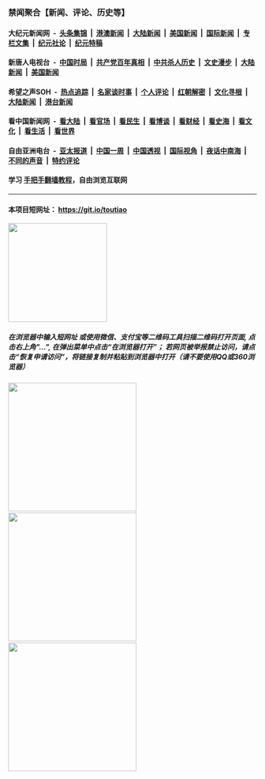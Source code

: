 ### 禁闻聚合【新闻、评论、历史等】

#### 大纪元新闻网 &nbsp;-&nbsp; [头条集锦](indexes/E头条集锦.md?t=03081731) &nbsp;|&nbsp; [港澳新闻](indexes/E港澳新闻.md?t=03081731)  &nbsp;|&nbsp; [大陆新闻](indexes/E大陆新闻.md?t=03081731) &nbsp;|&nbsp; [美国新闻](indexes/E美国新闻.md?t=03081731) &nbsp;|&nbsp; [国际新闻](indexes/E国际新闻.md?t=03081731) &nbsp;|&nbsp; [专栏文集](indexes/E专栏文集.md?t=03081731) &nbsp;|&nbsp; [纪元社论](indexes/E纪元社论.md?t=03081731) &nbsp;|&nbsp; [纪元特稿](indexes/E纪元特稿.md?t=03081731) 

#### 新唐人电视台 &nbsp;-&nbsp; [中国时局](indexes/N中国时局.md?t=03081731) &nbsp;|&nbsp; [共产党百年真相](indexes/N共产党百年真相.md?t=03081731) &nbsp;|&nbsp; [中共杀人历史](indexes/N中共杀人历史.md?t=03081731) &nbsp;|&nbsp; [文史漫步](indexes/N文史漫步.md?t=03081731) &nbsp;|&nbsp; [大陆新闻](indexes/N大陆新闻.md?t=03081731) &nbsp;|&nbsp; [美国新闻](indexes/N美国新闻.md?t=03081731)

#### 希望之声SOH &nbsp;-&nbsp; [热点追踪](indexes/H热点追踪.md?t=03081731) &nbsp;|&nbsp; [名家谈时事](indexes/H名家谈时事.md?t=03081731) &nbsp;|&nbsp; [个人评论](indexes/H个人评论.md?t=03081731)  &nbsp;|&nbsp; [红朝解密](indexes/H红朝解密.md?t=03081731) &nbsp;|&nbsp; [文化寻根](indexes/H文化寻根.md?t=03081731) &nbsp;|&nbsp; [大陆新闻](indexes/H大陆新闻.md?t=03081731) &nbsp;|&nbsp; [港台新闻](indexes/H港台新闻.md?t=03081731)

#### 看中国新闻网 &nbsp;-&nbsp; [看大陆](indexes/S看大陆.md?t=03081731) &nbsp;|&nbsp; [看官场](indexes/S看官场.md?t=03081731) &nbsp;|&nbsp; [看民生](indexes/S看民生.md?t=03081731)  &nbsp;|&nbsp; [看博谈](indexes/S看博谈.md?t=03081731) &nbsp;|&nbsp; [看财经](indexes/S看财经.md?t=03081731) &nbsp;|&nbsp; [看史海](indexes/S看史海.md?t=03081731) &nbsp;|&nbsp; [看文化](indexes/S看文化.md?t=03081731) &nbsp;|&nbsp; [看生活](indexes/S看生活.md?t=03081731) &nbsp;|&nbsp; [看世界](indexes/S看世界.md?t=03081731)

#### 自由亚洲电台 &nbsp;-&nbsp; [亚太报道](indexes/R亚太报道.md?t=03081731) &nbsp;|&nbsp; [中国一周](indexes/R中国一周.md?t=03081731) &nbsp;|&nbsp; [中国透视](indexes/R中国透视.md?t=03081731)  &nbsp;|&nbsp; [国际视角](indexes/R国际视角.md?t=03081731) &nbsp;|&nbsp; [夜话中南海](indexes/R夜话中南海.md?t=03081731) &nbsp;|&nbsp; [不同的声音](indexes/R不同的声音.md?t=03081731) &nbsp;|&nbsp; [特约评论](indexes/R特约评论.md?t=03081731)

#### 学习 [手把手翻墙教程](https://github.com/gfw-breaker/guides/wiki)，自由浏览互联网

----

#### 本项目短网址： https://git.io/toutiao
<img src="https://raw.githubusercontent.com/gfw-breaker/banned-news/master/scripts/img/qr.png" width="200px"/>  

##### 在浏览器中输入短网址 或使用微信、支付宝等二维码工具扫描二维码打开页面, 点击右上角"...", 在弹出菜单中点击“在浏览器打开”； 若网页被举报禁止访问，请点击“恢复申请访问”，将链接复制并粘贴到浏览器中打开（请不要使用QQ或360浏览器）

<img src="https://raw.githubusercontent.com/gfw-breaker/banned-news/master/scripts/img/1.png" width="260px"/> &nbsp; <img src="https://raw.githubusercontent.com/gfw-breaker/banned-news/master/scripts/img/2.png" width="260px"/> &nbsp; <img src="https://raw.githubusercontent.com/gfw-breaker/banned-news/master/scripts/img/3.png" width="260px"/>

